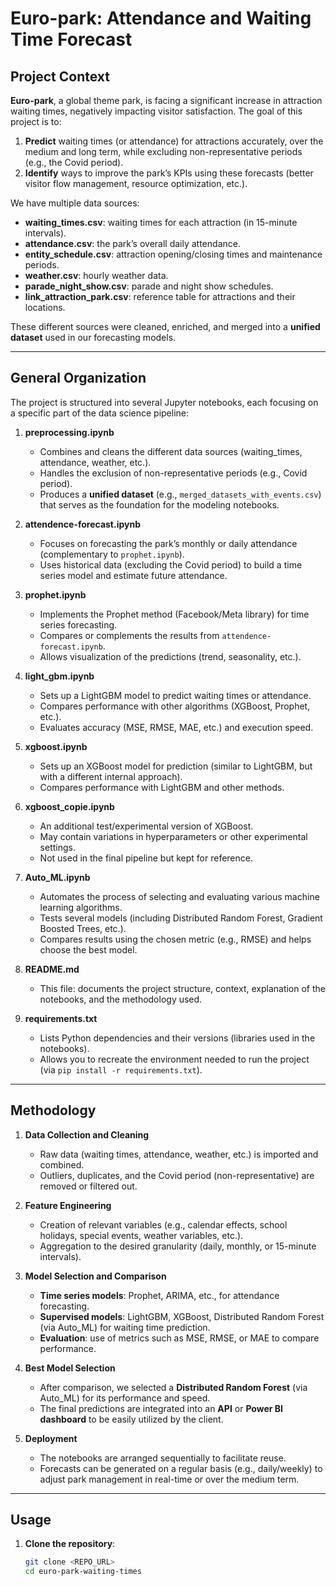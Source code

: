 # Euro-park: Attendance and Waiting Time Forecast

## Project Context

**Euro-park**, a global theme park, is facing a significant increase in attraction waiting times, negatively impacting visitor satisfaction. The goal of this project is to:

1. **Predict** waiting times (or attendance) for attractions accurately, over the medium and long term, while excluding non-representative periods (e.g., the Covid period).
2. **Identify** ways to improve the park’s KPIs using these forecasts (better visitor flow management, resource optimization, etc.).

We have multiple data sources:
- **waiting_times.csv**: waiting times for each attraction (in 15-minute intervals).
- **attendance.csv**: the park’s overall daily attendance.
- **entity_schedule.csv**: attraction opening/closing times and maintenance periods.
- **weather.csv**: hourly weather data.
- **parade_night_show.csv**: parade and night show schedules.
- **link_attraction_park.csv**: reference table for attractions and their locations.

These different sources were cleaned, enriched, and merged into a **unified dataset** used in our forecasting models.

---

## General Organization

The project is structured into several Jupyter notebooks, each focusing on a specific part of the data science pipeline:

1. **preprocessing.ipynb**  
   - Combines and cleans the different data sources (waiting_times, attendance, weather, etc.).
   - Handles the exclusion of non-representative periods (e.g., Covid period).
   - Produces a **unified dataset** (e.g., `merged_datasets_with_events.csv`) that serves as the foundation for the modeling notebooks.

2. **attendence-forecast.ipynb**  
   - Focuses on forecasting the park’s monthly or daily attendance (complementary to `prophet.ipynb`).
   - Uses historical data (excluding the Covid period) to build a time series model and estimate future attendance.

3. **prophet.ipynb**  
   - Implements the Prophet method (Facebook/Meta library) for time series forecasting.
   - Compares or complements the results from `attendence-forecast.ipynb`.
   - Allows visualization of the predictions (trend, seasonality, etc.).

4. **light_gbm.ipynb**  
   - Sets up a LightGBM model to predict waiting times or attendance.
   - Compares performance with other algorithms (XGBoost, Prophet, etc.).
   - Evaluates accuracy (MSE, RMSE, MAE, etc.) and execution speed.

5. **xgboost.ipynb**  
   - Sets up an XGBoost model for prediction (similar to LightGBM, but with a different internal approach).
   - Compares performance with LightGBM and other methods.

6. **xgboost_copie.ipynb**  
   - An additional test/experimental version of XGBoost.
   - May contain variations in hyperparameters or other experimental settings.
   - Not used in the final pipeline but kept for reference.

7. **Auto_ML.ipynb**  
   - Automates the process of selecting and evaluating various machine learning algorithms.
   - Tests several models (including Distributed Random Forest, Gradient Boosted Trees, etc.).
   - Compares results using the chosen metric (e.g., RMSE) and helps choose the best model.

8. **README.md**  
   - This file: documents the project structure, context, explanation of the notebooks, and the methodology used.

9. **requirements.txt**  
   - Lists Python dependencies and their versions (libraries used in the notebooks).
   - Allows you to recreate the environment needed to run the project (via `pip install -r requirements.txt`).

---

## Methodology

1. **Data Collection and Cleaning**  
   - Raw data (waiting times, attendance, weather, etc.) is imported and combined.  
   - Outliers, duplicates, and the Covid period (non-representative) are removed or filtered out.

2. **Feature Engineering**  
   - Creation of relevant variables (e.g., calendar effects, school holidays, special events, weather variables, etc.).
   - Aggregation to the desired granularity (daily, monthly, or 15-minute intervals).

3. **Model Selection and Comparison**  
   - **Time series models**: Prophet, ARIMA, etc., for attendance forecasting.  
   - **Supervised models**: LightGBM, XGBoost, Distributed Random Forest (via Auto_ML) for waiting time prediction.
   - **Evaluation**: use of metrics such as MSE, RMSE, or MAE to compare performance.

4. **Best Model Selection**  
   - After comparison, we selected a **Distributed Random Forest** (via Auto_ML) for its performance and speed.
   - The final predictions are integrated into an **API** or **Power BI dashboard** to be easily utilized by the client.

5. **Deployment**  
   - The notebooks are arranged sequentially to facilitate reuse.  
   - Forecasts can be generated on a regular basis (e.g., daily/weekly) to adjust park management in real-time or over the medium term.

---

## Usage

1. **Clone the repository**:  
   ```bash
   git clone <REPO_URL>
   cd euro-park-waiting-times
